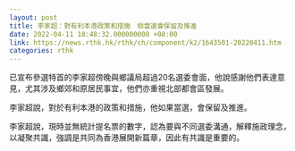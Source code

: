 ```yaml
---
layout: post
title: 李家超：對有利本港政策和措施　倘當選會保留及推進
date: 2022-04-11 18:48:32.000000000 +08:00
link: https://news.rthk.hk/rthk/ch/component/k2/1643501-20220411.htm
categories: rthk
---
```


已宣布參選特首的李家超傍晚與鄉議局超過20名選委會面，他說感謝他們表達意見，尤其涉及鄉郊和原居民事宜，他們亦重視北部都會區發展。

李家超說，對於有利本港的政策和措施，他如果當選，會保留及推進。

李家超說，現時並無統計提名票的數字，認為要與不同選委溝通，解釋施政理念，以凝聚共識，強調是共同為香港展開新篇章，因此有共識是重要的。
